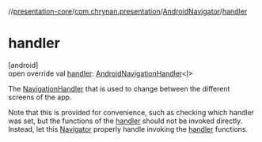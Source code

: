 //[presentation-core](../../../index.md)/[com.chrynan.presentation](../index.md)/[AndroidNavigator](index.md)/[handler](handler.md)

# handler

[android]\
open override val [handler](handler.md): [AndroidNavigationHandler](../-android-navigation-handler/index.md)&lt;[I](index.md)&gt;

The [NavigationHandler](../../../../presentation-core/com.chrynan.presentation/-navigation-handler/index.md) that is used to change between the different screens of the app.

Note that this is provided for convenience, such as checking which handler was set, but the functions of the [handler](handler.md) should not be invoked directly. Instead, let this [Navigator](../../../../presentation-core/com.chrynan.presentation/-navigator/index.md) properly handle invoking the [handler](handler.md) functions.
